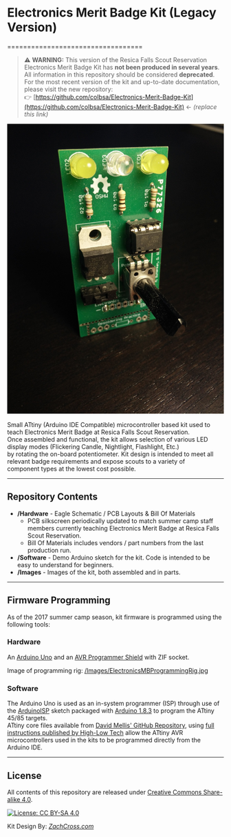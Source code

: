 # Electronics Merit Badge Kit (Legacy Version)
==================================

> ⚠️ **WARNING:** This version of the Resica Falls Scout Reservation Electronics Merit Badge Kit has **not been produced in several years**.  
> All information in this repository should be considered **deprecated**.  
> For the most recent version of the kit and up-to-date documentation, please visit the new repository:  
> 👉 [https://github.com/colbsa/Electronics-Merit-Badge-Kit](https://github.com/colbsa/Electronics-Merit-Badge-Kit) ← *(replace this link)*

![Electronics MB Kit Assembled](/Images/ElectronicsMBKit_Assembled.jpg?raw=true "Electronics MB Kit Assembled")

Small ATtiny (Arduino IDE Compatible) microcontroller based kit used to teach Electronics Merit Badge at Resica Falls Scout Reservation.  
Once assembled and functional, the kit allows selection of various LED display modes (Flickering Candle, Nightlight, Flashlight, Etc.)  
by rotating the on-board potentiometer. Kit design is intended to meet all relevant badge requirements and expose scouts to a variety of  
component types at the lowest cost possible.

---

## Repository Contents

* **/Hardware** - Eagle Schematic / PCB Layouts & Bill Of Materials  
    - PCB silkscreen periodically updated to match summer camp staff members currently teaching Electronics Merit Badge at Resica Falls Scout Reservation.  
    - Bill Of Materials includes vendors / part numbers from the last production run.  
* **/Software** - Demo Arduino sketch for the kit. Code is intended to be easy to understand for beginners.  
* **/Images** - Images of the kit, both assembled and in parts.

---

## Firmware Programming

As of the 2017 summer camp season, kit firmware is programmed using the following tools:

### Hardware  
An [Arduino Uno](https://store.arduino.cc/usa/arduino-uno-rev3) and an [AVR Programmer Shield](http://www.electrodragon.com/w/AVR_Programmer_Arduino_Shield) with ZIF socket.

Image of programming rig: [/Images/ElectronicsMBProgrammingRig.jpg](https://raw.githubusercontent.com/crossfireprod/RFSR---Electronics-Merit-Badge-Kit/master/Images/ElectronicsMBProgrammingRig.jpg)

### Software  
The Arduino Uno is used as an in-system programmer (ISP) through use of the [ArduinoISP](https://github.com/arduino/ArduinoISP) sketch packaged with [Arduino 1.8.3](https://www.arduino.cc/en/main/software) to program the ATtiny 45/85 targets.  
ATtiny core files available from [David Mellis' GitHub Repository](https://github.com/damellis/attiny), using [full instructions published by High-Low Tech](http://highlowtech.org/?p=1695) allow the ATtiny AVR microcontrollers used in the kits to be programmed directly from the Arduino IDE.

---

## License

All contents of this repository are released under [Creative Commons Share-alike 4.0](http://creativecommons.org/licenses/by-sa/4.0/).  

[![License: CC BY-SA 4.0](https://licensebuttons.net/l/by-sa/4.0/80x15.png)](https://creativecommons.org/licenses/by-sa/4.0/)

Kit Design By: [*ZachCross.com*](https://ZachCross.com)
